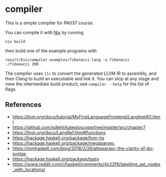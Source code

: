 # compiler

This is a simple compiler for PA037 course.

You can compile it with [Nix](https://nixos.org/nix/) by running

```
nix build
```

then build one of the example programs with

```
result/bin/compiler examples/fibonacci.lang -o fibonacci
./fibonacci 200
```

The compiler uses `llc` to convert the generated LLVM IR to assembly, and then Clang to build an executable and link it. You can stop at any stage and view the intermediate build product, see `compiler --help` for the list of flags.

## References
* https://llvm.org/docs/tutorial/MyFirstLanguageFrontend/LangImpl01.html
* https://github.com/sdiehl/kaleidoscope/tree/master/src/chapter7
* https://llvm.org/docs/LangRef.html#functions
* https://hackage.haskell.org/package/llvm-hs
* https://hackage.haskell.org/package/megaparsec
* https://mmhaskell.com/blog/2018/2/26/attoparsec-the-clarity-of-do-syntax
* https://hackage.haskell.org/package/tasty
* https://www.reddit.com/r/haskell/comments/4x22f9/labelling_ast_nodes_with_locations/
